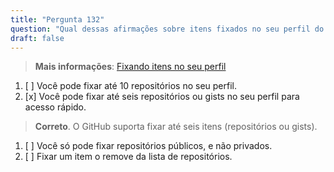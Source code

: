 ```yaml
---
title: "Pergunta 132"  
question: "Qual dessas afirmações sobre itens fixados no seu perfil do GitHub é verdadeira?"  
draft: false  
---
```


> **Mais informações**: [Fixando itens no seu perfil](https://docs.github.com/en/account-and-profile/setting-up-and-managing-your-github-profile/customizing-your-profile/pinning-items-to-your-profile)

1. [ ] Você pode fixar até 10 repositórios no seu perfil.  
1. [x] Você pode fixar até seis repositórios ou gists no seu perfil para acesso rápido.  
  > **Correto**. O GitHub suporta fixar até seis itens (repositórios ou gists).  
1. [ ] Você só pode fixar repositórios públicos, e não privados.  
1. [ ] Fixar um item o remove da lista de repositórios.  
